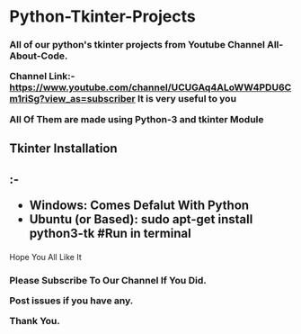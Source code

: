 # Python-Tkinter-Projects
<h3>All of our python's tkinter projects from Youtube Channel All-About-Code.

Channel Link:-
https://www.youtube.com/channel/UCUGAq4ALoWW4PDU6Cm1riSg?view_as=subscriber
It is very useful to you

All Of Them are made using Python-3 and tkinter Module

<h2>Tkinter Installation<h2> :-
<ul>
<li>Windows: Comes Defalut With Python

<li>Ubuntu (or Based): sudo apt-get install python3-tk #Run in terminal
</ul></h2>
Hope You All Like It
</h3>

<h3>
Please Subscribe To Our Channel If You Did.

Post issues if you have any.

Thank You.
</h3>

